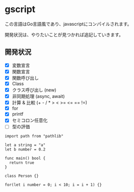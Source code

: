 # gscript

この言語はGo言語風であり、javascriptにコンパイルされます。

開発状況は、やりたいことが見つかれば追記していきます。

## 開発状況
- [x] 変数宣言
- [x] 関数宣言
- [x] 関数呼び出し
- [x] Class
- [x] クラス呼び出し (new)
- [x] 非同期処理 (async, await)
- [x] 計算 & 比較 (+ - / * > < >= <= == !=)
- [x] for
- [x] printf
- [x] セミコロン任意化
- [ ] 型の評価

```main.gos
import path from "pathlib"

let a string = "a"
let b number = 0.2

func main() bool {
  return true
}

class Person {}

for(let i number = 0; i < 10; i = i + 1) {}
```
